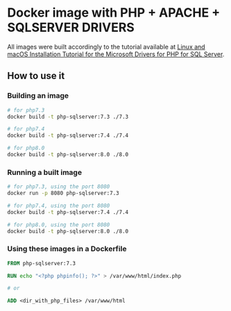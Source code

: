# Docker image with PHP + APACHE + SQLSERVER DRIVERS

All images were built accordingly to the tutorial available at [Linux and macOS Installation Tutorial for the Microsoft Drivers for PHP for SQL Server](https://docs.microsoft.com/en-us/sql/connect/php/installation-tutorial-linux-mac).

## How to use it

### Building an image
```bash
# for php7.3
docker build -t php-sqlserver:7.3 ./7.3

# for php7.4
docker build -t php-sqlserver:7.4 ./7.4

# for php8.0
docker build -t php-sqlserver:8.0 ./8.0
```

### Running a built image
```bash
# for php7.3, using the port 8080
docker run -p 8080 php-sqlserver:7.3

# for php7.4, using the port 8080
docker build -t php-sqlserver:7.4 ./7.4

# for php8.0, using the port 8080
docker build -t php-sqlserver:8.0 ./8.0
```

### Using these images in a Dockerfile
```dockerfile
FROM php-sqlserver:7.3

RUN echo "<?php phpinfo(); ?>" > /var/www/html/index.php

# or

ADD <dir_with_php_files> /var/www/html
```